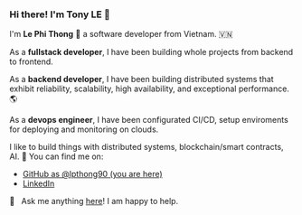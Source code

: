 ### Hi there! I'm Tony LE 👋

I'm **Le Phi Thong** 👋 a software developer from Vietnam. 🇻🇳

As a **fullstack developer**, I have been building whole projects from backend to frontend.

As a **backend developer**, I have been building distributed systems that exhibit reliability, scalability, high availability, and exceptional performance. 🌎

As a **devops engineer**, I have been configurated CI/CD, setup enviroments for deploying and monitoring on clouds.

I like to build things with distributed systems, blockchain/smart contracts, AI. 🤖
You can find me on:
* [GitHub as @lpthong90 (you are here)](https://github.com/lpthong90)
* [LinkedIn](https://linkedin.com/in/lpthong90)

💬 &nbsp; Ask me anything [here](https://github.com/lpthong90/lpthong90/issues/1)! I am happy to help.


<!--
**ThongLe/ThongLe** is a ✨ _special_ ✨ repository because its `README.md` (this file) appears on your GitHub profile.

Here are some ideas to get you started:

- 🔭 I’m currently working on ...
- 🌱 I’m currently learning ...
- 👯 I’m looking to collaborate on ...
- 🤔 I’m looking for help with ...
- 💬 Ask me about ...
- 📫 How to reach me: ...
- 😄 Pronouns: ...
- ⚡ Fun fact: ...
-->
